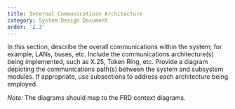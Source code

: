 ```yaml
---
title: Internal Communicatiosn Architecture
category: System Design Document
order: '2.3'
---
```


In this section, describe the overall communications within the system; for example, LANs, buses, etc.  Include the communications architecture(s) being implemented, such as X.25, Token Ring, etc.  Provide a diagram depicting the communications path(s) between the system and subsystem modules.  If appropriate, use subsections to address each architecture being employed.

*Note:* The diagrams should map to the FRD context diagrams.
